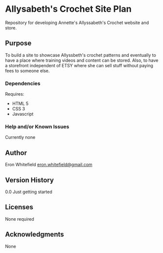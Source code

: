# Allysabeth's Crochet Site Plan
Repository for developing Annette's Allyssabeth's Crochet website and store.

## Purpose
To build a site to showcase Allyssbeth's crochet patterns and eventually to have a place where training videos and content can be stored. Also, to have a storefront independent of ETSY where she can sell stuff without paying fees to someone else.

### Dependencies
Requires:
* HTML 5
* CSS 3
* Javascript

### Help and/or Known Issues
Currently none
## Author
Eron Whitefield     eron.whitefield@gmail.com

## Version History
0.0 Just getting started

## Licenses 
None required

## Acknowledgments
None